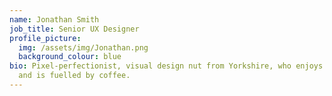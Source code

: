 ```yaml
---
name: Jonathan Smith
job_title: Senior UX Designer
profile_picture:
  img: /assets/img/Jonathan.png
  background_colour: blue
bio: Pixel-perfectionist, visual design nut from Yorkshire, who enjoys cycling
  and is fuelled by coffee.
---
```

